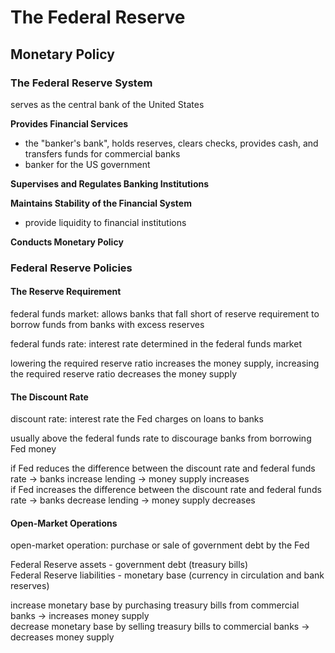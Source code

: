 # The Federal Reserve

## Monetary Policy

### The Federal Reserve System

serves as the central bank of the United States  

**Provides Financial Services**  
+ the "banker's bank", holds reserves, clears checks, provides cash, and transfers funds for commercial banks
+ banker for the US government

**Supervises and Regulates Banking Institutions**  

**Maintains Stability of the Financial System**
+ provide liquidity to financial institutions

**Conducts Monetary Policy**

### Federal Reserve Policies

#### The Reserve Requirement

federal funds market: allows banks that fall short of reserve requirement to borrow funds from banks with excess reserves

federal funds rate: interest rate determined in the federal funds market

lowering the required reserve ratio increases the money supply, increasing the required reserve ratio decreases the money supply

#### The Discount Rate

discount rate: interest rate the Fed charges on loans to banks

usually above the federal funds rate to discourage banks from borrowing Fed money

if Fed reduces the difference between the discount rate and federal funds rate -> banks increase lending -> money supply increases  
if Fed increases the difference between the discount rate and federal funds rate -> banks decrease lending -> money supply decreases

#### Open-Market Operations

open-market operation: purchase or sale of government debt by the Fed

Federal Reserve assets - government debt (treasury bills)  
Federal Reserve liabilities - monetary base (currency in circulation and bank reserves)

increase monetary base by purchasing treasury bills from commercial banks -> increases money supply  
decrease monetary base by selling treasury bills to commercial banks -> decreases money supply


